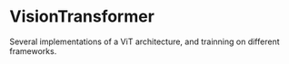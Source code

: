 # VisionTransformer
Several implementations of a ViT architecture, and trainning on different frameworks.
